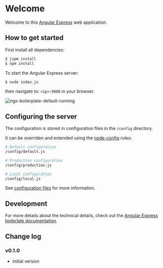 # Welcome

Welcome to this [Angular Express](https://github.com/angular-express/angular-express) web application.

## How to get started

First install all dependencies:

```bash
$ jspm install
$ npm install
```

To start the Angular Express server:

```bash
$ node index.js
```

then navigate to: `<ip>:9000` in your browser.

![ngx-boilerplate-default-running](https://cloud.githubusercontent.com/assets/1859381/8289575/936cdad0-191d-11e5-934a-08fc095054ac.png)

## Configuring the server

The configuration is stored in configuration files in the `/config` directory.

It can be overriden and extended using the [node-config](https://github.com/lorenwest/node-config) rules:

```bash
# Default configuration
/config/default.js

# Production configuration
/config/production.js

# Local configuration
/config/local.js
```

See [configuration files](https://github.com/lorenwest/node-config/wiki/Configuration-Files) for more information.

## Development

For more details about the technical details, check out the [Angular Express boilerlate documentation](https://github.com/ngx-boilerplates/default).

## Change log

### v0.1.0

- Initial version

